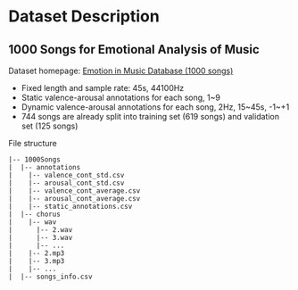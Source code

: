 # Dataset Description

## 1000 Songs for Emotional Analysis of Music

Dataset homepage: [Emotion in Music Database (1000 songs)](https://cvml.unige.ch/databases/emoMusic/)

- Fixed length and sample rate: 45s, 44100Hz
- Static valence-arousal annotations for each song, 1~9
- Dynamic valence-arousal annotations for each song, 2Hz, 15~45s, -1~+1
- 744 songs are already split into training set (619 songs) and validation set (125 songs)

File structure
```
|-- 1000Songs
|  |-- annotations
|    |-- valence_cont_std.csv
|    |-- arousal_cont_std.csv
|    |-- valence_cont_average.csv
|    |-- arousal_cont_average.csv
|    |-- static_annotations.csv
|  |-- chorus
|    |-- wav
|      |-- 2.wav
|      |-- 3.wav
|      |-- ...
|    |-- 2.mp3
|    |-- 3.mp3
|    |-- ...
|  |-- songs_info.csv
```